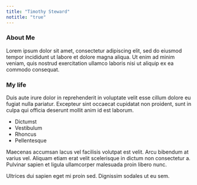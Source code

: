 ```yaml
---
title: "Timothy Steward"
notitle: "true"
---
```


### About Me

Lorem ipsum dolor sit amet, consectetur adipiscing elit, sed do eiusmod tempor incididunt ut labore et dolore magna aliqua. Ut enim ad minim veniam, quis nostrud exercitation ullamco laboris nisi ut aliquip ex ea commodo consequat.

### My life

Duis aute irure dolor in reprehenderit in voluptate velit esse cillum dolore eu fugiat nulla pariatur. Excepteur sint occaecat cupidatat non proident, sunt in culpa qui officia deserunt mollit anim id est laborum.

 - Dictumst
 - Vestibulum
 - Rhoncus
 - Pellentesque
 
Maecenas accumsan lacus vel facilisis volutpat est velit. Arcu bibendum at varius vel. Aliquam etiam erat velit scelerisque in dictum non consectetur a. Pulvinar sapien et ligula ullamcorper malesuada proin libero nunc. 

Ultrices dui sapien eget mi proin sed. Dignissim sodales ut eu sem.
